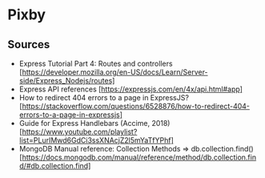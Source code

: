 # Pixby 

## Sources

- Express Tutorial Part 4: Routes and controllers [https://developer.mozilla.org/en-US/docs/Learn/Server-side/Express_Nodejs/routes]
- Express API references [https://expressjs.com/en/4x/api.html#app]
- How to redirect 404 errors to a page in ExpressJS? [https://stackoverflow.com/questions/6528876/how-to-redirect-404-errors-to-a-page-in-expressjs]
- Guide for Express Handlebars (Accime, 2018) [https://www.youtube.com/playlist?list=PLurIMwd6GdCi3ssXNAcjZ2l5mYaTfYPhf]
- MongoDB Manual reference: Collection Methods => db.collection.find() [https://docs.mongodb.com/manual/reference/method/db.collection.find/#db.collection.find]
